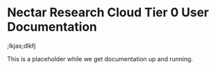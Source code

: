 # Nectar Research Cloud Tier 0 User Documentation
;lkjas;dlkfj

This is a placeholder while we get documentation up and running.

